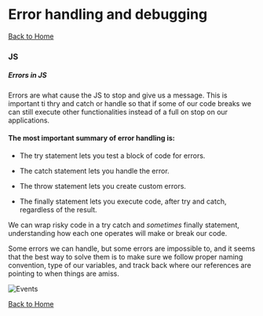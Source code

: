 # Error handling and debugging

[Back to Home](https://rizo85.github.io/reading-notes/)

### JS

##### Errors in JS

Errors are what cause the JS to stop and give us a message. This is important ti thry and catch or handle so that if some of our code breaks we can still execute other functionalities instead of a full on stop on our applications.

#### The most important summary of error handling is:

- The try statement lets you test a block of code for errors.

- The catch statement lets you handle the error.

- The throw statement lets you create custom errors.

- The finally statement lets you execute code, after try and catch, regardless of the result.

We can wrap risky code in a try catch and *sometimes* finally statement, understanding how each one operates will make or break our code.

Some errors we can handle, but some errors are impossible to, and it seems that the best way to solve them is to make sure we follow proper naming convention, type of our variables, and track back where our references are pointing to when things are amiss.

![Events]( https://javascript.info/article/try-catch/try-catch-flow.svg)


[Back to Home](https://rizo85.github.io/reading-notes/)
